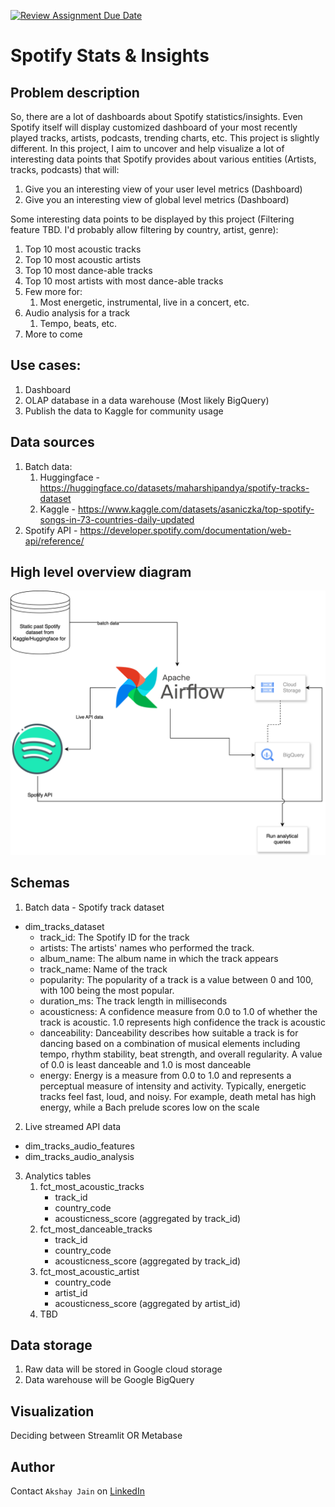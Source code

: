 [![Review Assignment Due Date](https://classroom.github.com/assets/deadline-readme-button-24ddc0f5d75046c5622901739e7c5dd533143b0c8e959d652212380cedb1ea36.svg)](https://classroom.github.com/a/1lXY_Wlg)

# Spotify Stats & Insights
## Problem description
So, there are a lot of dashboards about Spotify statistics/insights. Even Spotify itself will display customized dashboard of your most recently played tracks, artists, podcasts, trending charts, etc.
This project is slightly different. In this project, I aim to uncover and help visualize a lot of interesting data points that Spotify provides about various entities (Artists, tracks, podcasts) that will:
1. Give you an interesting view of your user level metrics (Dashboard)
2. Give you an interesting view of global level metrics (Dashboard)

Some interesting data points to be displayed by this project 
(Filtering feature TBD. I'd probably allow filtering by country, artist, genre):
1. Top 10 most acoustic tracks
2. Top 10 most acoustic artists
3. Top 10 most dance-able tracks
4. Top 10 most artists with most dance-able tracks
5. Few more for: 
   1. Most energetic, instrumental, live in a concert, etc.
6. Audio analysis for a track
   1. Tempo, beats, etc.
7. More to come

## Use cases:
1. Dashboard
2. OLAP database in a data warehouse (Most likely BigQuery)
3. Publish the data to Kaggle for community usage

## Data sources
1. Batch data:
   1. Huggingface - https://huggingface.co/datasets/maharshipandya/spotify-tracks-dataset
   2. Kaggle - https://www.kaggle.com/datasets/asaniczka/top-spotify-songs-in-73-countries-daily-updated
2. Spotify API - https://developer.spotify.com/documentation/web-api/reference/

## High level overview diagram
![overview-diagram]

## Schemas
1. Batch data - Spotify track dataset
- dim_tracks_dataset
  - track_id: The Spotify ID for the track
  - artists: The artists' names who performed the track.
  - album_name: The album name in which the track appears
  - track_name: Name of the track
  - popularity: The popularity of a track is a value between 0 and 100, with 100 being the most popular. 
  - duration_ms: The track length in milliseconds
  - acousticness: A confidence measure from 0.0 to 1.0 of whether the track is acoustic. 1.0 represents high confidence the track is acoustic
  - danceability: Danceability describes how suitable a track is for dancing based on a combination of musical elements including tempo, rhythm stability, beat strength, and overall regularity. A value of 0.0 is least danceable and 1.0 is most danceable
  - energy: Energy is a measure from 0.0 to 1.0 and represents a perceptual measure of intensity and activity. Typically, energetic tracks feel fast, loud, and noisy. For example, death metal has high energy, while a Bach prelude scores low on the scale

2. Live streamed API data
- dim_tracks_audio_features
- dim_tracks_audio_analysis

3. Analytics tables
   1. fct_most_acoustic_tracks
      - track_id
      - country_code
      - acousticness_score (aggregated by track_id)
   2. fct_most_danceable_tracks
      - track_id
      - country_code
      - acousticness_score (aggregated by track_id)
   3. fct_most_acoustic_artist
      - country_code
      - artist_id
      - acousticness_score (aggregated by artist_id)
   4. TBD

## Data storage
1. Raw data will be stored in Google cloud storage
2. Data warehouse will be Google BigQuery

## Visualization
Deciding between Streamlit OR Metabase

## Author
Contact `Akshay Jain` on [LinkedIn][linkedin]

[linkedin]: https://www.linkedin.com/in/akshayrjain/
[overview-diagram]: ./images/Spotify%20stats.drawio.svg